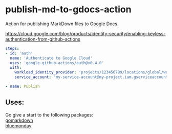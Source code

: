 # publish-md-to-gdocs-action
Action for publishing MarkDown files to Google Docs.


https://cloud.google.com/blog/products/identity-security/enabling-keyless-authentication-from-github-actions

```yaml
steps:
- id: 'auth'
  name: 'Authenticate to Google Cloud'
  uses: 'google-github-actions/auth@v0.4.0'
  with:
    workload_identity_provider: 'projects/123456789/locations/global/workloadIdentityPools/my-pool/providers/my-provider'
    service_account: 'my-service-account@my-project.iam.gserviceaccount.com'

- name: Publish

```

## Uses:
Go give a start to the following packages:  
[gomarkdown](https://github.com/gomarkdown/markdown)  
[bluemonday](https://github.com/microcosm-cc/bluemonday)